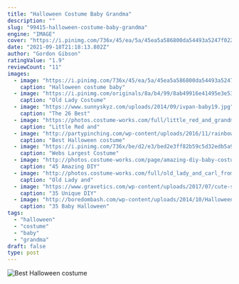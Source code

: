 ```yaml
---
title: "Halloween Costume Baby Grandma"
description: ""
slug: "99415-halloween-costume-baby-grandma"
engine: "IMAGE"
cover: "https://i.pinimg.com/736x/45/ea/5a/45ea5a586800da54493a5247f022088f--ladies-wigs-old-ladies.jpg"
date: "2021-09-18T21:18:13.802Z"
author: "Gordon Gibson"
ratingValue: "1.9"
reviewCount: "11"
images:
  - image: "https://i.pinimg.com/736x/45/ea/5a/45ea5a586800da54493a5247f022088f--ladies-wigs-old-ladies.jpg"
    caption: "Halloween costume baby"
  - image: "https://i.pinimg.com/originals/8a/b4/99/8ab49916e41495e3e537e2d3b01f1e03.jpg"
    caption: "Old Lady Costume"
  - image: "https://www.sunnyskyz.com/uploads/2014/09/ivpan-baby19.jpg"
    caption: "The 26 Best"
  - image: "https://photos.costume-works.com/full/little_red_and_grandma_dogs.jpg"
    caption: "Little Red and"
  - image: "http://partypinching.com/wp-content/uploads/2016/11/rainbowkayleycox-2.jpg"
    caption: "Best Halloween costume"
  - image: "https://i.pinimg.com/736x/be/d2/e3/bed2e3ff82b59c5d32edb5a99324fef7--easy-costumes-homemade-costumes.jpg"
    caption: "Webs Largest Costume"
  - image: "http://photos.costume-works.com/page/amazing-diy-baby-costumes.jpg"
    caption: "45 Amazing DIY"
  - image: "http://photos.costume-works.com/full/old_lady_and_carl_from_up2.jpg"
    caption: "Old Lady and"
  - image: "https://www.gravetics.com/wp-content/uploads/2017/07/cute-scarecrow-costume-tutu.jpg"
    caption: "35 Unique DIY"
  - image: "http://boredombash.com/wp-content/uploads/2014/10/Halloween-Costumes-For-Babies-23.jpg"
    caption: "35 Baby Halloween"
tags:
  - "halloween"
  - "costume"
  - "baby"
  - "grandma"
draft: false
type: post
---
```



![Best Halloween costume](http://partypinching.com/wp-content/uploads/2016/11/rainbowkayleycox-2.jpg "Best Halloween costume")


<!--inArticleAds-->

<!--galleryOne-->


<!--inArticleAds-->

<!--galleryTwo-->


<!--galleryThree-->

